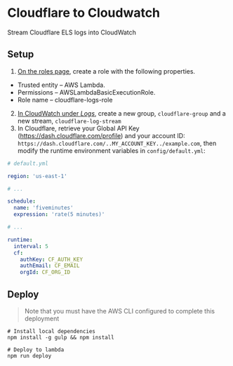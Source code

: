 # Cloudflare to Cloudwatch
Stream Cloudflare ELS logs into CloudWatch

## Setup
1. [On the roles page](https://console.aws.amazon.com/iam/home#/roles), create a role with the following properties.
- Trusted entity – AWS Lambda.
- Permissions – AWSLambdaBasicExecutionRole.
- Role name – cloudflare-logs-role
2. [In CloudWatch under *Logs*](https://console.aws.amazon.com/cloudwatch/home#logs:), create a new group, `cloudflare-group` and a new stream, `cloudflare-log-stream`
3. In Cloudflare, retrieve your Global API Key (https://dash.cloudflare.com/profile) and your account ID: `https://dash.cloudflare.com/..MY_ACCOUNT_KEY../example.com`, then modify the runtime environment variables in `config/default.yml`:
```yaml
# default.yml

region: 'us-east-1'

# ...

schedule:
  name: 'fiveminutes'
  expression: 'rate(5 minutes)'

# ...

runtime:
  interval: 5
  cf:
    authKey: CF_AUTH_KEY
    authEmail: CF_EMAIL
    orgId: CF_ORG_ID
```

## Deploy
> Note that you must have the AWS CLI configured to complete this deployment
```
# Install local dependencies
npm install -g gulp && npm install
```

```
# Deploy to lambda
npm run deploy
```
